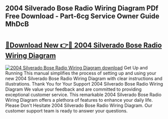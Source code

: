 ## 2004 Silverado Bose Radio Wiring Diagram PDf Free Download - Part-6cg Service Owner Guide MhDcB

# <h2><a href="http://dfj8r3.blite.top/?on=2004+Silverado+Bose+Radio+Wiring+Diagram">🔗Download New 👉🔴 2004 Silverado Bose Radio Wiring Diagram</a></h2>

[![2004 Silverado Bose Radio Wiring Diagram download](https://i.imgur.com/lujVjoI.png)](http://dfj8r3.blite.top/?on=2004+Silverado+Bose+Radio+Wiring+Diagram)
Get Up and Running This manual simplifies the process of setting up and using your new 2004 Silverado Bose Radio Wiring Diagram with clear instructions and illustrations. Thank You for Your Support 2004 Silverado Bose Radio Wiring Diagram We value your feedback and are committed to providing exceptional customer service. This remarkable 2004 Silverado Bose Radio Wiring Diagram offers a plethora of features to enhance your daily life. Please Don't Hesitate 2004 Silverado Bose Radio Wiring Diagram. Our customer support team is ready to answer your questions.
